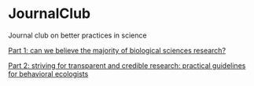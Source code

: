 # JournalClub
Journal club on better practices in science

[Part 1: can we believe the majority of biological sciences research?](https://IssieWinney.github.io/JournalClub/GoodPracticesPart1-JC.html)

[Part 2: striving for transparent and credible research: practical guidelines for behavioral ecologists](GoodPracticesPart2-JC.html#/)
